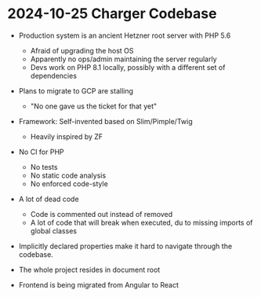 # 2024-10-25 Charger Codebase

* Production system is an ancient Hetzner root server with PHP 5.6
    * Afraid of upgrading the host OS
    * Apparently no ops/admin maintaining the server regularly
    * Devs work on PHP 8.1 locally, possibly with a different set of dependencies

* Plans to migrate to GCP are stalling
    * "No one gave us the ticket for that yet"

* Framework: Self-invented based on Slim/Pimple/Twig
    * Heavily inspired by ZF

* No CI for PHP
    * No tests
    * No static code analysis
    * No enforced code-style

* A lot of dead code
    * Code is commented out instead of removed
    * A lot of code that will break when executed, du to missing imports of global classes

* Implicitly declared properties make it hard to navigate through the codebase.

* The whole project resides in document root

* Frontend is being migrated from Angular to React
